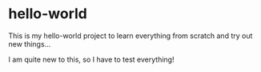# hello-world
This is my hello-world project to learn everything from scratch and try out new things...

I am quite new to this, so I have to test everything!
